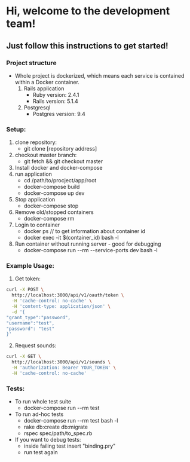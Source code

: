 # Hi, welcome to the development team!
## Just follow this instructions to get started!

### Project structure
* Whole project is dockerized, which means each service is contained within a Docker container.
    1. Rails application
        * Ruby version: 2.4.1
        * Rails version: 5.1.4
    2. Postgresql
        * Postgres version: 9.4

### Setup:
1. clone repository:
    * git clone [repository address]
2. checkout master branch:
    * git fetch && git checkout master
3. Install docker and docker-compose
4. run application
    * cd /path/to/procject/app/root
    * docker-compose build
    * docker-compose up dev
5. Stop application
    * docker-compose stop
6. Remove old/stopped containers
    * docker-compose rm
7. Login to container
    * docker ps // to get information about container id
    * docker exec -it $(container_id) bash -l
8. Run container without running server - good for debugging
    * docker-compose run --rm --service-ports dev bash -l

### Example Usage:

1. Get token:
```bash
curl -X POST \
  http://localhost:3000/api/v1/oauth/token \
  -H 'cache-control: no-cache' \
  -H 'content-type: application/json' \
  -d '{
"grant_type":"password",
"username":"test",
"password": "test"
}'
```

2. Request sounds:
```bash
curl -X GET \
  http://localhost:3000/api/v1/sounds \
  -H 'authorization: Bearer YOUR_TOKEN' \
  -H 'cache-control: no-cache'
```

### Tests:
* To run whole test suite
    * docker-compose run --rm test
* To run ad-hoc tests
    * docker-compose run --rm test bash -l
    * rake db:create db:migrate
    * rspec spec/path/to_spec.rb
* If you want to debug tests:
    * inside failing test insert "binding.pry"
    * run test again

